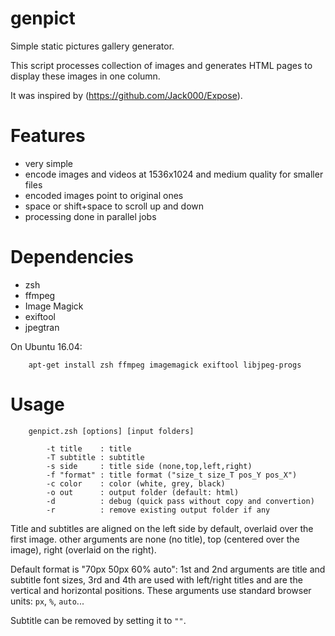 # genpict
Simple static pictures gallery generator.

This script processes collection of images and generates HTML pages to display these images in one column.

It was inspired by (https://github.com/Jack000/Expose).

# Features
 - very simple
 - encode images and videos at 1536x1024 and medium quality for smaller files
 - encoded images point to original ones
 - space or shift+space to scroll up and down
 - processing done in parallel jobs

# Dependencies
 - zsh
 - ffmpeg
 - Image Magick
 - exiftool
 - jpegtran

On Ubuntu 16.04:
```
    apt-get install zsh ffmpeg imagemagick exiftool libjpeg-progs
```

# Usage

        genpict.zsh [options] [input folders]

            -t title    : title
            -T subtitle : subtitle
            -s side     : title side (none,top,left,right)
            -f "format" : title format ("size_t size_T pos_Y pos_X")
            -c color    : color (white, grey, black)
            -o out      : output folder (default: html)
            -d          : debug (quick pass without copy and convertion)
            -r          : remove existing output folder if any


Title and subtitles are aligned on the left side by default, overlaid over the first image.
other arguments are none (no title), top (centered over the image), right (overlaid on the right).

Default format is "70px 50px 60% auto": 1st and 2nd arguments are title and subtitle font sizes,
3rd and 4th are used with left/right titles and are the vertical and horizontal positions.
These arguments use standard browser units: `px`, `%`, `auto`...

Subtitle can be removed by setting it to `""`.

